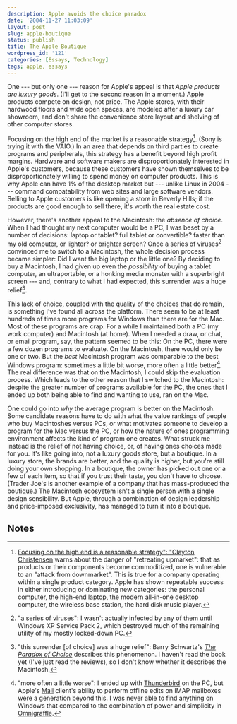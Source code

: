 ```yaml
---
description: Apple avoids the choice paradox
date: '2004-11-27 11:03:09'
layout: post
slug: apple-boutique
status: publish
title: The Apple Boutique
wordpress_id: '121'
categories: [Essays, Technology]
tags: apple, essays
---
```


One --- but only one --- reason for Apple's appeal is that _Apple products are luxury goods_.  (I'll get to the second reason in a moment.)  Apple products compete on design, not price.  The Apple stores, with their hardwood floors and wide open spaces, are modeled after a luxury car showroom, and don't share the convenience store layout and shelving of other computer stores.

Focusing on the high end of the market is a reasonable strategy[^1].  (Sony is trying it with the VAIO.) In an area that depends on third parties to create programs and peripherals, this strategy has a benefit beyond high profit margins. Hardware and software makers are disproportionately interested in Apple's customers, because these customers have shown themselves to be disproportionately willing to spend money on computer products.  This is why Apple can have 1% of the desktop market but --- unlike Linux in 2004 --- command compatability from web sites and large software vendors.  Selling to Apple customers is like opening a store in Beverly Hills; if the products are good enough to sell there, it's worth the real estate cost.

However, there's another appeal to the Macintosh: the _absence of choice_.  When I had thought my next computer would be a PC, I was beset by a number of decisions: laptop or tablet? full tablet or convertible? faster than my old computer, or lighter? or brighter screen? Once a series of viruses[^2] convinced me to switch to a Macintosh, the whole decision process became simpler: Did I want the big laptop or the little one?  By deciding to buy a Macintosh, I had given up even the _possibility_ of buying a tablet computer, an ultraportable, or a honking media monster with a superbright screen --- and, contrary to what I had expected, this surrender was a huge relief[^3].

This lack of choice, coupled with the quality of the choices that do remain, is something I've found all across the platform.  There seem to be at least hundreds of times more programs for Windows than there are for the Mac.  Most of these programs are crap.  For a while I maintained both a PC (my work computer) and Macintosh (at home).  When I needed a draw, or chat, or email program, say, the pattern seemed to be this: On the PC, there were a few dozen programs to evaluate.  On the Macintosh, there would only be one or two.  But the _best_ Macintosh program was comparable to the best Windows program: sometimes a little bit worse, more often a little better[^4].  The real difference was that on the Macintosh, I could skip the evaluation process.  Which leads to the other reason that I switched to the Macintosh: despite the greater number of programs available for the PC, the ones that I ended up both being able to find and wanting to use, ran on the Mac.

One could go into _why_ the average program is better on the Macintosh.  Some candidate reasons have to do with what the value rankings of people who buy Macintoshes versus PCs, or what motivates someone to develop a program for the Mac versus the PC, or how the nature of ones programming environment affects the kind of program one creates.  What struck me instead is the relief of not having choice, or, of having ones choices made for you.  It's like going into, not a luxury goods store, but a boutique.  In a luxury store, the brands are better, and the quality is higher, but you're still doing your own shopping.  In a boutique, the owner has picked out one or a few of each item, so that if you trust their taste, you don't have to choose.  (Trader Joe's is another example of a company that has mass-produced the boutique.)  The Macintosh ecosystem isn't a single person with a single design sensibility. But Apple, through a combination of design leadership and price-imposed exclusivity, has managed to turn it into a boutique.

## Notes

[^1]: [Focusing on the high end is a reasonable strategy": "Clayton Christensen](http://www.amazon.com/exec/obidos/tg/detail/-/0060521996/oliversteele-20) warns about the danger of "retreating upmarket": that as products or their components become commoditized, one is vulnerable to an "attack from downmarket".  This is true for a company operating within a single product category.  Apple has shown repeatable success in either introducing or dominating new categories: the personal computer, the high-end laptop, the modern all-in-one desktop computer, the wireless base station, the hard disk music player.

[^2]: "a series of viruses": I wasn't actually infected by any of them until Windows XP Service Pack 2, which destroyed much of the remaining utility of my mostly locked-down PC.

[^3]: "this surrender [of choice] was a huge relief": Barry Schwartz's [_The Paradox of Choice_](http://www.amazon.com/exec/obidos/tg/detail/-/0060005688/oliversteele-20 ) describes this phenomenon.  I haven't read the book yet (I've just read the reviews), so I don't know whether it describes the Macintosh.

[^4]: "more often a little worse": I ended up with [Thunderbird](http://www.mozilla.org/projects/thunderbird/) on the PC, but Apple's [Mail](http://www.apple.com/macosx/features/mail/) client's ability to perform offline edits on IMAP mailboxes were a generation beyond this.  I was never able to find anything on Windows that compared to the combination of power and simplicity in [Omnigraffle](http://www.omnigroup.com/applications/omnigraffle/).
